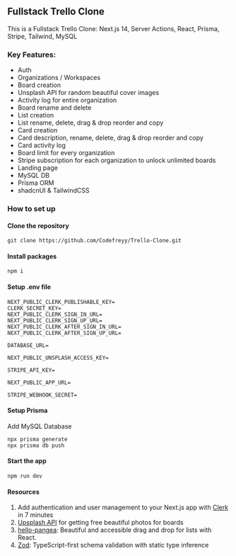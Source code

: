 ## Fullstack Trello Clone

This is a Fullstack Trello Clone: Next.js 14, Server Actions, React, Prisma, Stripe, Tailwind, MySQL

### Key Features:
- Auth
- Organizations / Workspaces
- Board creation
- Unsplash API for random beautiful cover images
- Activity log for entire organization
- Board rename and delete
- List creation
- List rename, delete, drag & drop reorder and copy
- Card creation
- Card description, rename, delete, drag & drop reorder and copy
- Card activity log
- Board limit for every organization
- Stripe subscription for each organization to unlock unlimited boards
- Landing page
- MySQL DB
- Prisma ORM
- shadcnUI & TailwindCSS

### How to set up
#### Clone the repository
```
git clone https://github.com/Codefreyy/Trello-Clone.git
```
#### Install packages
```
npm i
```
#### Setup .env file
```
NEXT_PUBLIC_CLERK_PUBLISHABLE_KEY=
CLERK_SECRET_KEY=
NEXT_PUBLIC_CLERK_SIGN_IN_URL=
NEXT_PUBLIC_CLERK_SIGN_UP_URL=
NEXT_PUBLIC_CLERK_AFTER_SIGN_IN_URL=
NEXT_PUBLIC_CLERK_AFTER_SIGN_UP_URL=

DATABASE_URL=

NEXT_PUBLIC_UNSPLASH_ACCESS_KEY=

STRIPE_API_KEY=

NEXT_PUBLIC_APP_URL=

STRIPE_WEBHOOK_SECRET=
```
#### Setup Prisma
Add MySQL Database
```
npx prisma generate
npx prisma db push
```
#### Start the app
```
npm run dev
```
#### Resources
1. Add authentication and user management to your Next.js app with [Clerk](https://clerk.com/docs/quickstarts/nextjs?_gl=1*oofofx*_gcl_au*MTczNDE5Njk0MC4xNzA0NjUyNjM5*_ga*MTExOTgyODg2Ni4xNzA0NjUyNjM5*_ga_1WMF5X234K*MTcwNDY1MjYzOS4xLjEuMTcwNDY1MjY3Mi4wLjAuMA..) in 7 minutes 
2. [Upsplash API](https://unsplash.com/developers) for getting free beautiful photos for boards
3. [hello-pangea](https://github.com/hello-pangea/dnd): Beautiful and accessible drag and drop for lists with React.
4. [Zod](https://zod.dev/): TypeScript-first schema validation with static type inference
